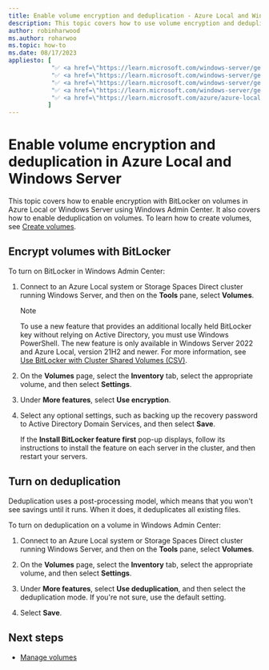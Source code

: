 ```yaml
---
title: Enable volume encryption and deduplication - Azure Local and Windows Server
description: This topic covers how to use volume encryption and deduplication in Azure Local and Windows Server using Windows Admin Center.
author: robinharwood
ms.author: roharwoo
ms.topic: how-to
ms.date: 08/17/2023
appliesto: [
            "✅ <a href=\"https://learn.microsoft.com/windows-server/get-started/windows-server-release-info\" target=\"_blank\">Windows Server 2025</a>",
            "✅ <a href=\"https://learn.microsoft.com/windows-server/get-started/windows-server-release-info\" target=\"_blank\">Windows Server 2022</a>",
            "✅ <a href=\"https://learn.microsoft.com/windows-server/get-started/windows-server-release-info\" target=\"_blank\">Windows Server 2019</a>",
            "✅ <a href=\"https://learn.microsoft.com/windows-server/get-started/windows-server-release-info\" target=\"_blank\">Windows Server 2016</a>",
            "✅ <a href=\"https://learn.microsoft.com/azure/azure-local/release-information-23h2\" target=\"_blank\">Azure Local 2311.2 and later</a>"
           ]
---
```


# Enable volume encryption and deduplication in Azure Local and Windows Server

This topic covers how to enable encryption with BitLocker on volumes in Azure Local or Windows Server using Windows Admin Center. It also covers how to enable deduplication on volumes. To learn how to create volumes, see [Create volumes](create-volumes.md).

## Encrypt volumes with BitLocker

To turn on BitLocker in Windows Admin Center:

1. Connect to an Azure Local system or Storage Spaces Direct cluster running Windows Server, and then on the **Tools** pane, select **Volumes**.

    >[!NOTE]
    > To use a new feature that provides an additional locally held BitLocker key without relying on Active Directory, you must use Windows PowerShell. The new feature is only available in Windows Server 2022 and Azure Local, version 21H2 and newer. For more information, see [Use BitLocker with Cluster Shared Volumes (CSV)](/windows-server/failover-clustering/bitlocker-on-csv-in-ws-2022).

1. On the **Volumes** page, select the **Inventory** tab, select the appropriate volume, and then select **Settings**.
1. Under **More features**, select **Use encryption**.
1. Select any optional settings, such as backing up the recovery password to Active Directory Domain Services, and then select **Save**.

   If the **Install BitLocker feature first** pop-up displays, follow its instructions to install the feature on each server in the cluster, and then restart your servers.

## Turn on deduplication

Deduplication uses a post-processing model, which means that you won't see savings until it runs. When it does, it deduplicates all existing files.

To turn on deduplication on a volume in Windows Admin Center:

1. Connect to an Azure Local system or Storage Spaces Direct cluster running Windows Server, and then on the **Tools** pane, select **Volumes**.
1. On the **Volumes** page, select the **Inventory** tab, select the appropriate volume, and then select **Settings**.
1. Under **More features**, select  **Use deduplication**, and then select the deduplication mode. If you're not sure, use the default setting.

1. Select **Save**.

## Next steps

- [Manage volumes](manage-volumes.md)
